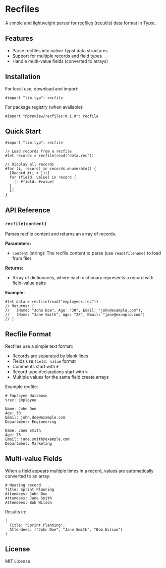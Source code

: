 # Recfiles

A simple and lightweight parser for [recfiles](https://www.gnu.org/software/recutils/) (recutils) data format in Typst.

## Features

- Parse recfiles into native Typst data structures
- Support for multiple records and field types
- Handle multi-value fields (converted to arrays)

## Installation

For local use, download and import:
```typst
#import "lib.typ": recfile
```

For package registry (when available):
```typst
#import "@preview/recfiles:0.1.0": recfile
```

## Quick Start

```typst
#import "lib.typ": recfile

// Load records from a recfile
#let records = recfile(read("data.rec"))

// Display all records
#for (i, record) in records.enumerate() {
  [Record #(i + 1):]
  for (field, value) in record {
    [- #field: #value]
  }
  []
}
```

## API Reference

### `recfile(content)`

Parses recfile content and returns an array of records.

**Parameters:**
- `content` (string): The recfile content to parse (use `read(filename)` to load from file)

**Returns:**
- Array of dictionaries, where each dictionary represents a record with field-value pairs

**Example:**
```typst
#let data = recfile(read("employees.rec"))
// Returns: (
//   (Name: "John Doe", Age: "30", Email: "john@example.com"),
//   (Name: "Jane Smith", Age: "28", Email: "jane@example.com")
// )
```

## Recfile Format

Recfiles use a simple text format:
- Records are separated by blank lines
- Fields use `field: value` format
- Comments start with `#`
- Record type declarations start with `%`
- Multiple values for the same field create arrays

Example recfile:
```
# Employee database
%rec: Employee

Name: John Doe
Age: 30
Email: john.doe@example.com
Department: Engineering

Name: Jane Smith
Age: 28
Email: jane.smith@example.com
Department: Marketing
```

## Multi-value Fields

When a field appears multiple times in a record, values are automatically converted to an array:

```
# Meeting record
Title: Sprint Planning
Attendees: John Doe
Attendees: Jane Smith
Attendees: Bob Wilson
```

Results in:
```typst
(
  Title: "Sprint Planning",
  Attendees: ("John Doe", "Jane Smith", "Bob Wilson")
)
```

## License

MIT License

